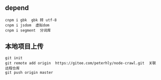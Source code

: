 ## depend
```
cnpm i gbk  gbk 转 utf-8
cnpm i jsdom  虚拟dom
cnpm i segment  分词库
```


## 本地项目上传
```
git init
git remote add origin  https://gitee.com/peterhly/node-crawl.git  关联远程仓库
git push origin master 
```

